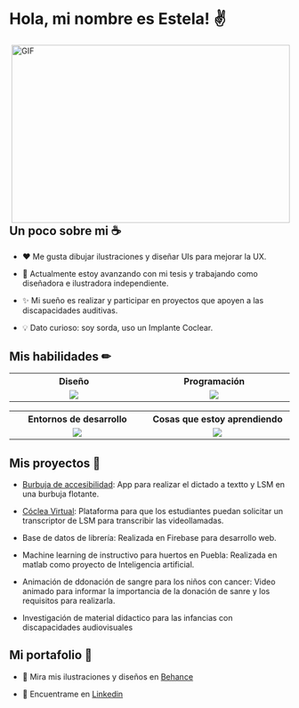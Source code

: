 # Hola, mi nombre es Estela! ✌

<img align="right" alt="GIF" src="https://github.com/Anmol-Baranwal/Cool-GIFs-For-GitHub/assets/74038190/7d484dc9-68a9-4ee6-a767-aea59035c12d" width="500" height="320" />


## Un poco sobre mi ☕

* ❤ Me gusta dibujar ilustraciones y diseñar UIs para mejorar la UX.

* 📖 Actualmente estoy avanzando con mi tesis y trabajando como diseñadora e ilustradora independiente.

* ✨ Mi sueño es realizar y participar en proyectos que apoyen a las discapacidades auditivas.

* 💡 Dato curioso: soy sorda, uso un Implante Coclear.


## Mis habilidades ✏

<table border="0">
    <tr>
    <th width="600px">
      Diseño
     </th>
    <th width="600px">
      Programación
     </th>
  </tr>
  <tr>
    <td align="center">
      <a href="https://skillicons.dev">
        <img src="https://skillicons.dev/icons?i=ps,ai,blender,autocad,figma&perline=5" />
      </a>
    </td>
    <td align="center">
      <a href="https://skillicons.dev">
        <img src="https://skillicons.dev/icons?i=swift,c,cpp,html,css,php,js&perline=5" />
      </a>
    </td>
    </tr>
  </table>

  <table border="0">
    <tr>
    <th width="600px">
      Entornos de desarrollo
     </th>
     <th width="600px">
      Cosas que estoy aprendiendo
     </th>
  </tr>
  <tr>
    <td align="center">
      <a href="https://skillicons.dev">
        <img src="https://skillicons.dev/icons?i=vscode,visualstudio,androidstudio,react,powershell,firebase,linux&perline=5" />
      </a>
    </td>
    <td align="center">
      <a href="https://skillicons.dev">
        <img src="https://skillicons.dev/icons?i=react,postman,eclipse,java,matlab,mysql,nodejs,py,qt,unity&perline=5" />
      </a>
    </td>
    </tr>
  </table>


## Mis proyectos 🚀
* [Burbuja de accesibilidad](https://github.com/angi-estela/burbujaAccesibilidad): App para realizar el dictado a textto y LSM en una burbuja flotante.

* [Cóclea Virtual](https://github.com/AbrahamFB/C-clea-Virtual): Plataforma para que los estudiantes puedan solicitar un transcriptor de LSM para transcribir las videollamadas.

* Base de datos de librería: Realizada en Firebase para desarrollo web.

* Machine learning de instructivo para huertos en Puebla: Realizada en matlab como proyecto de Inteligencia artificial.

* Animación de ddonación de sangre para los niños con cancer: Video animado para informar la importancia de la donación de sanre y los requisitos para realizarla.

* Investigación de material didactico para las infancias con discapacidades audiovisuales


## Mi portafolio 💼

* 🔮 Mira mis ilustraciones y diseños en [Behance](https://www.behance.net/angi-estela)

* 📄 Encuentrame en [Linkedin](https://www.linkedin.com/in/angi-estela)